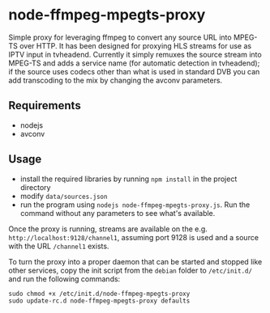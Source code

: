 node-ffmpeg-mpegts-proxy
========================

Simple proxy for leveraging ffmpeg to convert any source URL into MPEG-TS over HTTP. It has been designed for proxying HLS streams for use as IPTV input in tvheadend. Currently it simply remuxes the source stream into MPEG-TS and adds a service name (for automatic detection in tvheadend); if the source uses codecs other than what is used in standard DVB you can add transcoding to the mix by changing the avconv parameters.

## Requirements

* nodejs
* avconv

## Usage

* install the required libraries by running `npm install` in the project directory
* modify `data/sources.json`
* run the program using `nodejs node-ffmpeg-mpegts-proxy.js`. Run the command without any parameters to see what's available.

Once the proxy is running, streams are available on the e.g. `http://localhost:9128/channel1`, assuming port 9128 is used and a source with the URL `/channel1` exists.

To turn the proxy into a proper daemon that can be started and stopped like other services, copy the init script from the `debian` folder to `/etc/init.d/` and run the following commands:

```
sudo chmod +x /etc/init.d/node-ffmpeg-mpegts-proxy
sudo update-rc.d node-ffmpeg-mpegts-proxy defaults
```
